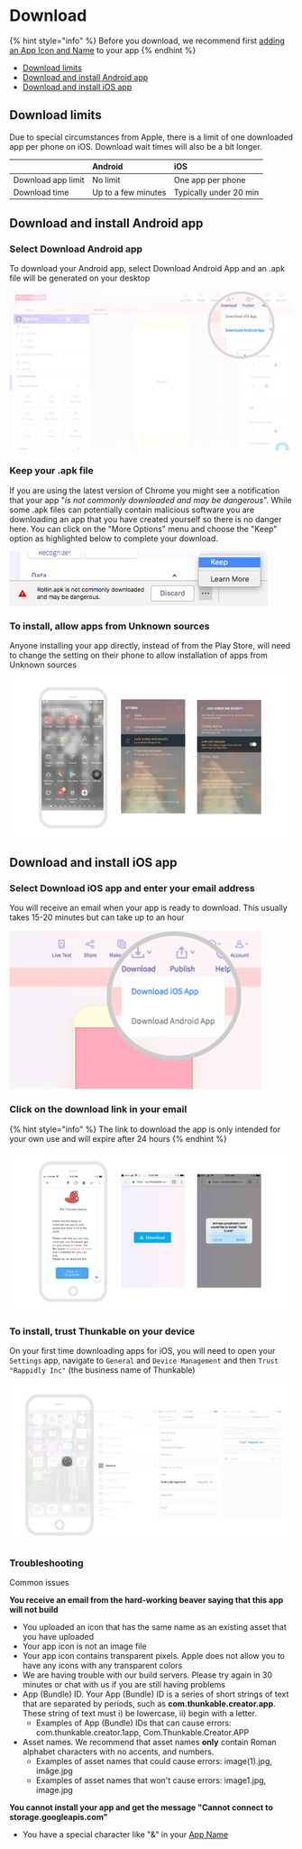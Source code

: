 # Download

{% hint style="info" %}
Before you download, we recommend first [adding an App Icon and Name](projects/settings.md) to your app
{% endhint %}

* [Download limits](download.md#download-limits)
* [Download and install Android app](download.md#download-and-install-android-app)
* [Download and install iOS app](download.md#download-and-install-ios-app)

## Download limits

Due to special circumstances from Apple, there is a limit of one downloaded app per phone on iOS. Download wait times will also be a bit longer.

|  | Android | iOS |
| :--- | :--- | :--- |
| Download app limit | No limit | One app per phone |
| Download time | Up to a few minutes | Typically under 20 min |

## Download and install Android app

### Select Download Android app

To download your Android app, select Download Android App and an .apk file will be generated on your desktop

![](.gitbook/assets/thunkable-documentation-exhibits-95%20%281%29.png)

### Keep your .apk file

If you are using the latest version of Chrome you might see a notification that your app "_is not commonly downloaded and may be dangerous_". While some .apk files can potentially contain malicious software you are downloading an app that you have created yourself so there is no danger here. You can click on the "More Options" menu and choose the "Keep" option as highlighted below to complete your download.

![](.gitbook/assets/screen-shot-2018-06-28-at-19.33.13.png)

### To install, allow apps from Unknown sources

Anyone installing your app directly, instead of from the Play Store, will need to change the setting on their phone to allow installation of apps from Unknown sources

![](.gitbook/assets/download-fig-4.png)

## Download and install iOS app

### Select Download iOS app and enter your email address

You will receive an email when your app is ready to download. This usually takes 15-20 minutes but can take up to an hour

![](.gitbook/assets/downloadandroid.png)

### Click on the download link in your email

{% hint style="info" %}
The link to download the app is only intended for your own use and will expire after 24 hours
{% endhint %}

![](.gitbook/assets/thunkable-documentation-exhibits-86.png)

### To install, trust Thunkable on your device

On your first time downloading apps for iOS, you will need to open your `Settings` app, navigate to `General` and `Device Management` and then `Trust "Rappidly Inc"` \(the business name of Thunkable\)

![](.gitbook/assets/download-fig-3.png)

### Troubleshooting

Common issues

**You receive an email from the hard-working beaver saying that this app will not build**

* You uploaded an icon that has the same name as an existing asset that you have uploaded
* Your app icon is not an image file
* Your app icon contains transparent pixels. Apple does not allow you to have any icons with any transparent colors
* We are having trouble with our build servers. Please try again in 30 minutes or chat with us if you are still having problems
* App \(Bundle\) ID. Your App \(Bundle\) ID is a series of short strings of text that are separated by periods, such as **com.thunkable.creator.app**. These string of text must i\) be lowercase, ii\) begin with a letter.
  * Examples of App \(Bundle\) IDs that can cause errors: com.thunkable.creator.1app, Com.Thunkable.Creator.APP
* Asset names. We recommend that asset names **only** contain Roman alphabet characters with no accents, and numbers.
  * Examples of asset names that could cause errors: image\(1\).jpg, imãge.jpg
  * Examples of asset names that won't cause errors: image1.jpg, image.jpg

**You cannot install your app and get the message "Cannot connect to storage.googleapis.com"**

* You have a special character like "&" in your [App Name](projects/settings.md#app-name)

